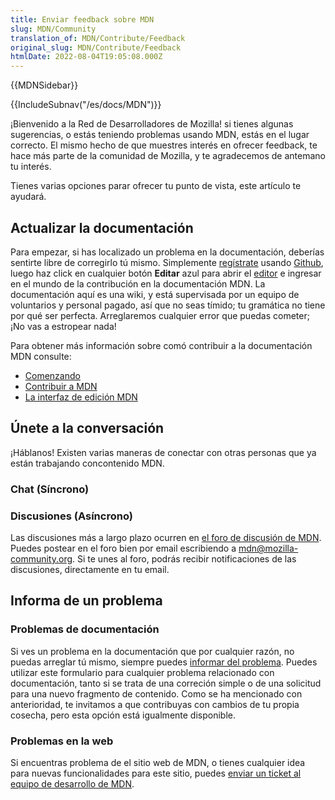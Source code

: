 ```yaml
---
title: Enviar feedback sobre MDN
slug: MDN/Community
translation_of: MDN/Contribute/Feedback
original_slug: MDN/Contribute/Feedback
htmlDate: 2022-08-04T19:05:08.000Z
---
```

{{MDNSidebar}}

{{IncludeSubnav("/es/docs/MDN")}}

¡Bienvenido a la Red de Desarrolladores de Mozilla! si tienes algunas sugerencias, o estás teniendo problemas usando MDN, estás en el lugar correcto. El mismo hecho de que muestres interés en ofrecer feedback, te hace más parte de la comunidad de Mozilla, y te agradecemos de antemano tu interés.

Tienes varias opciones parar ofrecer tu punto de vista, este artículo te ayudará.

## Actualizar la documentación

Para empezar, si has localizado un problema en la documentación, deberías sentirte libre de corregirlo tú mismo. Simplemente [regístrate](/es/docs/MDN/Contribute/Howto/Create_an_MDN_account) usando [Github](https://github.com/), luego haz click en cualquier botón **Editar** azul para abrir el [editor](/es/docs/MDN/Contribute/Editor) e ingresar en el mundo de la contribución en la documentación MDN. La documentación aquí es una wiki, y está supervisada por un equipo de voluntarios y personal pagado, así que no seas tímido; tu gramática no tiene por qué ser perfecta. Arreglaremos cualquier error que puedas cometer; ¡No vas a estropear nada!

Para obtener más información sobre comó contribuir a la documentación MDN consulte:

- [Comenzando](/es/docs/Project:Getting_started)
- [Contribuir a MDN](/es/docs/MDN/Contribute)
- [La interfaz de edición MDN](/es/docs/MDN/Contribute/Editor)

## Únete a la conversación

¡Háblanos! Existen varias maneras de conectar con otras personas que ya están trabajando concontenido MDN.

### Chat (Síncrono)

### Discusiones (Asíncrono)

Las discusiones más a largo plazo ocurren en [el foro de discusión de MDN](https://discourse.mozilla-community.org/c/mdn). Puedes postear en el foro bien por email escribiendo a [mdn@mozilla-community.org](mailto://mdn@mozilla-community.org). Si te unes al foro, podrás recibir notificaciones de las discusiones, directamente en tu email.

## Informa de un problema

### Problemas de documentación

Si ves un problema en la documentación que por cualquier razón, no puedas arreglar tú mismo, siempre puedes [informar del problema](https://github.com/mdn/sprints/issues/new?template=issue-template.md&projects=mdn/sprints/2&labels=user-report "Report a documentation content problem."). Puedes utilizar este formulario para cualquier problema relacionado con documentación, tanto si se trata de una correción simple o de una solicitud para una nuevo fragmento de contenido. Como se ha mencionado con anterioridad, te invitamos a que contribuyas con cambios de tu propia cosecha, pero esta opción está igualmente disponible.

### Problemas en la web

Si encuentras problema de el sitio web de MDN, o tienes cualquier idea para nuevas funcionalidades para este sitio, puedes [enviar un ticket al equipo de desarrollo de MDN](https://bugzilla.mozilla.org/form.mdn).
